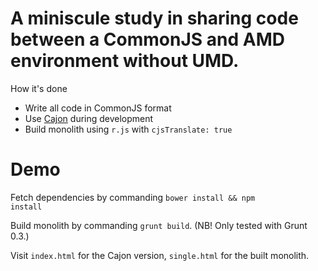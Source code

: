 # A miniscule study in sharing code between a CommonJS and AMD environment without UMD.

How it's done

* Write all code in CommonJS format
* Use [Cajon](https://github.com/requirejs/cajon) during development
* Build monolith using <code>r.js</code> with ```cjsTranslate: true```

# Demo

Fetch dependencies by commanding <code>bower install && npm install</code>

Build monolith by commanding <code>grunt build</code>. (NB! Only tested with Grunt 0.3.)

Visit <code>index.html</code> for the Cajon version, <code>single.html</code> for the built monolith.

